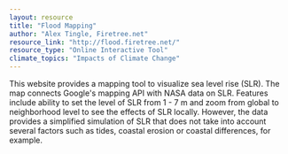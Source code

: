 ```yaml
---
layout: resource
title: "Flood Mapping"
author: "Alex Tingle, Firetree.net"
resource_link: "http://flood.firetree.net/"
resource_type: "Online Interactive Tool"
climate_topics: "Impacts of Climate Change"
---
```


This website provides a mapping tool to visualize sea level rise (SLR).  The map connects Google's mapping API with NASA data on SLR. Features include ability to set the level of SLR from 1 - 7 m and zoom from global to neighborhood level to see the effects of SLR locally. However, the data provides a simplified simulation of SLR that does not take into account several factors such as tides, coastal erosion or coastal differences, for example.
